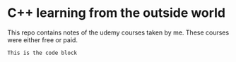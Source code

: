 # C++ learning from the outside world
This repo contains notes of the udemy courses taken by me. These courses were either free or paid.

```
This is the code block
```
